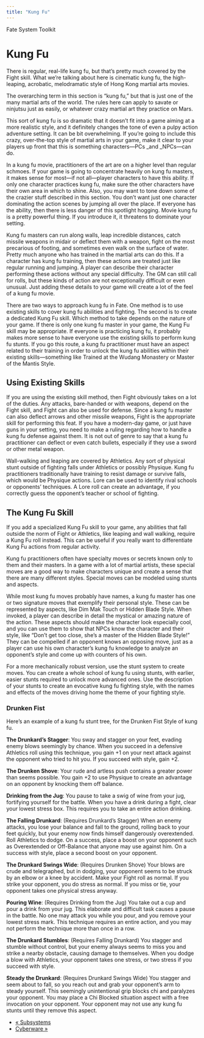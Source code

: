 ```yaml
---
title: "Kung Fu"
---
```

    
Fate System Toolkit

#  Kung Fu

There is regular, real-life kung fu, but that’s pretty much covered by the
Fight skill. What we’re talking about here is cinematic kung fu, the high-
leaping, acrobatic, melodramatic style of Hong Kong martial arts movies.

The overarching term in this section is “kung fu,” but that is just one of the
many martial arts of the world. The rules here can apply to savate or ninjutsu
just as easily, or whatever crazy martial art they practice on Mars.

This sort of kung fu is so dramatic that it doesn’t fit into a game aiming at
a more realistic style, and it definitely changes the tone of even a pulpy
action adventure setting. It can be bit overwhelming. If you’re going to
include this crazy, over-the-top style of martial arts in your game, make it
clear to your players up front that this is something characters—PCs _and
_NPCs—can do.

In a kung fu movie, practitioners of the art are on a higher level than
regular schmoes. If your game is going to concentrate heavily on kung fu
masters, it makes sense for most—if not all—player characters to have this
ability. If only one character practices kung fu, make sure the other
characters have their own area in which to shine. Also, you may want to tone
down some of the crazier stuff described in this section. You don’t want just
one character dominating the action scenes by jumping all over the place. If
everyone has the ability, then there is less danger of this spotlight hogging.
Movie kung fu is a pretty powerful thing. If you introduce it, it threatens to
dominate your setting.

Kung fu masters can run along walls, leap incredible distances, catch missile
weapons in midair or deflect them with a weapon, fight on the most precarious
of footing, and sometimes even walk on the surface of water. Pretty much
anyone who has trained in the martial arts can do this. If a character has
kung fu training, then these actions are treated just like regular running and
jumping. A player can describe their character performing these actions
without any special difficulty. The GM can still call for rolls, but these
kinds of action are not exceptionally difficult or even unusual. Just adding
these details to your game will create a lot of the feel of a kung fu movie.

There are two ways to approach kung fu in Fate. One method is to use existing
skills to cover kung fu abilities and fighting. The second is to create a
dedicated Kung Fu skill. Which method to take depends on the nature of your
game. If there is only one kung fu master in your game, the Kung Fu skill may
be appropriate. If everyone is practicing kung fu, it probably makes more
sense to have everyone use the existing skills to perform kung fu stunts. If
you go this route, a kung fu practitioner must have an aspect related to their
training in order to unlock the kung fu abilities within their existing
skills—something like <span class="aspect">Trained at the Wudang Monastery</span> or
<span class="aspect">Master of the Mantis Style</span>.

## Using Existing Skills

If you are using the existing skill method, then Fight obviously takes on a
lot of the duties. Any attacks, bare-handed or with weapons, depend on the
Fight skill, and Fight can also be used for defense. Since a kung fu master
can also deflect arrows and other missile weapons, Fight is the appropriate
skill for performing this feat. If you have a modern-day game, or just have
guns in your setting, you need to make a ruling regarding how to handle a kung
fu defense against them. It is not out of genre to say that a kung fu
practitioner can deflect or even catch bullets, especially if they use a sword
or other metal weapon.

Wall-walking and leaping are covered by Athletics. Any sort of physical stunt
outside of fighting falls under Athletics or possibly Physique. Kung fu
practitioners traditionally have training to resist damage or survive falls,
which would be Physique actions. Lore can be used to identify rival schools or
opponents’ techniques. A Lore roll can create an advantage, if you correctly
guess the opponent’s teacher or school of fighting.

## The Kung Fu Skill

If you add a specialized Kung Fu skill to your game, any abilities that fall
outside the norm of Fight or Athletics, like leaping and wall walking, require
a Kung Fu roll instead. This can be useful if you really want to differentiate
Kung Fu actions from regular activity.

Kung fu practitioners often have specialty moves or secrets known only to them
and their masters. In a game with a lot of martial artists, these special
moves are a good way to make characters unique and create a sense that there
are many different styles. Special moves can be modeled using stunts and
aspects.

While most kung fu moves probably have names, a kung fu master has one or two
signature moves that exemplify their personal style. These can be represented
by aspects, like <span class="aspect">Dim Mak Touch</span> or <span class="aspect">Hidden
Blade Style</span>. When invoked, a player can describe in detail the mystical
or amazing nature of the action. These aspects should make the character look
especially cool, and you can use them to show that NPCs know the character and
their style, like “Don’t get too close, she’s a master of the Hidden Blade
Style!” They can be compelled if an opponent knows an opposing move, just as a
player can use his own character’s kung fu knowledge to analyze an opponent’s
style and come up with counters of his own.

For a more mechanically robust version, use the stunt system to create moves.
You can create a whole school of kung fu using stunts, with earlier, easier
stunts required to unlock more advanced ones. Use the description of your
stunts to create an evocative kung fu fighting style, with the names and
effects of the moves driving home the theme of your fighting style.

### Drunken Fist

Here’s an example of a kung fu stunt tree, for the Drunken Fist Style of kung
fu.

**The Drunkard’s Stagger**: You sway and stagger on your feet, evading enemy blows seemingly by chance. When you succeed in a defensive Athletics roll using this technique, you gain +1 on your next attack against the opponent who tried to hit you. If you succeed with style, gain +2.

**The Drunken Shove**: Your rude and artless push contains a greater power than seems possible. You gain +2 to use Physique to create an advantage on an opponent by knocking them off balance.

**Drinking from the Jug**: You pause to take a swig of wine from your jug, fortifying yourself for the battle. When you have a drink during a fight, clear your lowest stress box. This requires you to take an entire action drinking.

**The Falling Drunkard**: (Requires Drunkard’s Stagger) When an enemy attacks, you lose your balance and fall to the ground, rolling back to your feet quickly, but your enemy now finds himself dangerously overextended. Roll Athletics to dodge. On a success, place a boost on your opponent such as <span class="aspect">Overextended </span>or <span class="aspect">Off-Balance</span> that anyone may use against him. On a success with style, place a second boost on your opponent.

**The Drunkard Swings Wide**: (Requires Drunken Shove) Your blows are crude and telegraphed, but in dodging, your opponent seems to be struck by an elbow or a knee by accident. Make your Fight roll as normal. If you strike your opponent, you do stress as normal. If you miss or tie, your opponent takes one physical stress anyway.

**Pouring Wine**: (Requires Drinking from the Jug) You take out a cup and pour a drink from your jug. This elaborate and difficult task causes a pause in the battle. No one may attack you while you pour, and you remove your lowest stress mark. This technique requires an entire action, and you may not perform the technique more than once in a row.

**The Drunkard Stumbles**: (Requires Falling Drunkard) You stagger and stumble without control, but your enemy always seems to miss you and strike a nearby obstacle, causing damage to themselves. When you dodge a blow with Athletics, your opponent takes one stress, or two stress if you succeed with style.

**Steady the Drunkard**: (Requires Drunkard Swings Wide) You stagger and seem about to fall, so you reach out and grab your opponent’s arm to steady yourself. This seemingly unintentional grip blocks chi and paralyzes your opponent. You may place a <span class="aspect">Chi Blocked</span> situation aspect with a free invocation on your opponent. Your opponent may not use any kung fu stunts until they remove this aspect.

  * [« Subsystems](/fate-system-toolkit/subsystems)
  * [Cyberware »](/fate-system-toolkit/cyberware)

